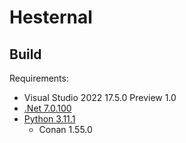 # Hesternal

## Build

Requirements:
- Visual Studio 2022 17.5.0 Preview 1.0
- [.Net 7.0.100](https://dotnet.microsoft.com/en-us/download/dotnet/7.0)
- [Python 3.11.1](https://www.python.org/downloads/)
  - Conan 1.55.0
